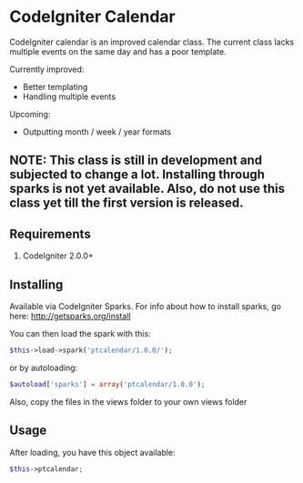 # CodeIgniter Calendar

CodeIgniter calendar is an improved calendar class. The current class lacks multiple events on the same day and has a poor template.

Currently improved:
- Better templating
- Handling multiple events

Upcoming:
- Outputting month / week / year formats

## NOTE: This class is still in development and subjected to change a lot. Installing through sparks is not yet available. Also, do not use this class yet till the first version is released.

## Requirements
1. CodeIgniter 2.0.0+

## Installing

Available via CodeIgniter Sparks. For info about how to install sparks, go here: http://getsparks.org/install

You can then load the spark with this:

```php
$this->load->spark('ptcalendar/1.0.0/');
```

or by autoloading:

```php
$autoload['sparks'] = array('ptcalendar/1.0.0');
```

Also, copy the files in the views folder to your own views folder

## Usage

After loading, you have this object available:

```php
$this->ptcalendar;
```